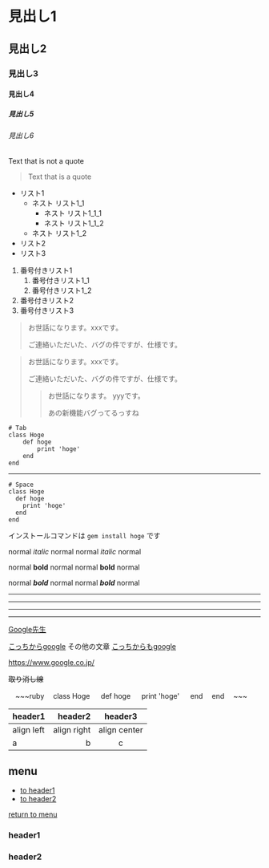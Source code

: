 # 見出し1
## 見出し2
### 見出し3
#### 見出し4
##### 見出し5
###### 見出し6

Text that is not a quote

> Text that is a quote

- リスト1
    - ネスト リスト1_1
        - ネスト リスト1_1_1
        - ネスト リスト1_1_2
    - ネスト リスト1_2
- リスト2
- リスト3

1. 番号付きリスト1
    1. 番号付きリスト1_1
    1. 番号付きリスト1_2
1. 番号付きリスト2
1. 番号付きリスト3

> お世話になります。xxxです。
> 
> ご連絡いただいた、バグの件ですが、仕様です。

> お世話になります。xxxです。
> 
> ご連絡いただいた、バグの件ですが、仕様です。
>> お世話になります。 yyyです。
>> 
>> あの新機能バグってるっすね

	# Tab
	class Hoge
		def hoge
			print 'hoge'
		end
	end

---

    # Space
    class Hoge
      def hoge
        print 'hoge'
      end
    end

インストールコマンドは `gem install hoge` です

normal *italic* normal
normal _italic_ normal

normal **bold** normal
normal __bold__ normal

normal ***bold*** normal
normal ___bold___ normal


***

___

---

*    *    *


[Google先生](https://www.google.co.jp/)

[こっちからgoogle][google]
その他の文章
[こっちからもgoogle][google]

[google]: https://www.google.co.jp/

https://www.google.co.jp/

~~取り消し線~~

　~~~ruby
　class Hoge
　  def hoge
　    print 'hoge'
　  end
　end
　~~~

|header1|header2|header3|
|:--|--:|:--:|
|align left|align right|align center|
|a|b|c|

## menu
* [to header1](#header1)
* [to header2](#header2)

<!-- some long code -->

[return to menu](#menu)
### header1
### header2
